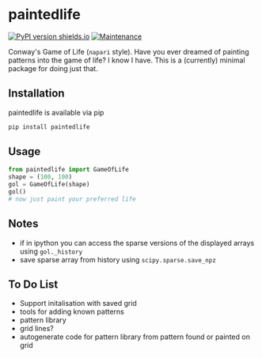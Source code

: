 # paintedlife
[![PyPI version shields.io](https://img.shields.io/pypi/v/paintedlife.svg)](https://pypi.org/project/paintedlife/0.0.1/) [![Maintenance](https://img.shields.io/badge/Maintained%3F-yes-green.svg)](https://GitHub.com/Naereen/StrapDown.js/graphs/commit-activity)

Conway's Game of Life (`napari` style). Have you ever dreamed of painting patterns into the game of life? I know I have. This is a (currently) minimal package for doing just that. 

## Installation
paintedlife is available via pip 
```bash
pip install paintedlife
```

## Usage
```Python
from paintedlife import GameOfLife
shape = (100, 100)
gol = GameOfLife(shape)
gol()
# now just paint your preferred life
```

## Notes
- if in ipython you can access the sparse versions of the displayed arrays using `gol._history`
- save sparse array from history using `scipy.sparse.save_npz`

## To Do List
- Support initalisation with saved grid
- tools for adding known patterns
- pattern library
- grid lines?
- autogenerate code for pattern library from pattern found or painted on grid
